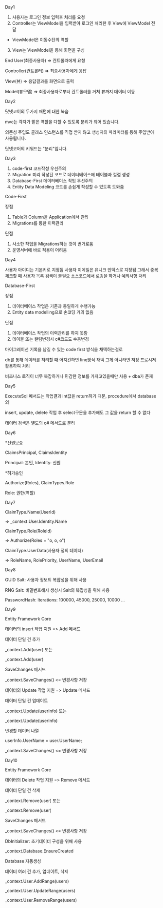 Day1

1. 사용자는 로그인 정보 입력후 처리를 요청
2. Controller는 ViewModel을 입력받아 로그인 처리한 후 View에 ViewModel 전달
* ViewModel은 이동수단의 역할
3. View는 ViewModel을 통해 화면을 구성

End User(최종사용자) => 컨트롤러에게 요청

Controller(컨트롤러) => 최종사용자에게 응답

View(뷰) => 응답결과를 화면으로 출력

Model(뷰모델) => 최종사용자로부터 컨트롤러를 거쳐 뷰까지 데이터 이동


Day2

닷넷코어의 두가지 패턴에 대한 복습

mvc는 각자가 맡은 역할을 다할 수 있도록 분리가 되어 있습니다.

의존성 주입도 클래스 인스턴스를 직접 받지 않고 생성자의 파라미터를 통해 주입받아 사용됩니다.

닷넷코어의 키워드는 "분리"입니다.

Day3
1. code-first 코드작성 우선주의
2. Migration 미리 작성된 코드로 데이터베이스에 테이블과 컬럼 생성
3. Database-First 데이터베이스 작업 우선주의
4. Entity Data Modeling 코드를 손쉽게 작성할 수 있도록 도와줌

Code-First 

장점
1. Table과 Column을 Application에서 관리
2. Migrations를 통한 이력관리

단점
1. 사소한 작업을 Migrations하는 것이 번거로움
2. 운영서버에 바로 적용이 어려움

Day4

사용자 아이디는 기본키로 지정됨
사용자 이메일은 유니크 인덱스로 지정됨
그래서 중복체크할 때 사용자 목록 검색이 불필요
소스코드에서 로깅을 하거나 예외사항 처리

Database-First

장점
1. 데이터베이스 작업은 기존과 동일하게 수행가능
2. Entity data modelling으로 손코딩 거의 없음
   
단점
1. 데이터베이스 작업의 이력관리를 하지 못함
2. 테이블 또는 컬럼변경시 c#코드도 수동변경

마이그레이션 기록을 남길 수 있는 code first 방식을 채택하는걸로

db를 통해 데이터를 처리할 때 어지간하면 linq방식 채택 그게 아니라면 저장 프로시저 활용하여 처리

비즈니스 로직이 너무 복잡하거나 민감한 정보를 가지고있을때만 사용 + dba가 존재

Day5

ExecuteSql 메서드는 작업결과 int값을 return하기 때문, procedure에서 database의

insert, update, delete 작업 후 select구문을 추가해도 그 값을 return 할 수 없다

데이터 검색은 별도의 c# 메서드로 분리

Day6

*신원보증

ClaimsPrincipal, ClaimsIdentity

Principal: 본인, Identity: 신원

*허가승인

Authorize(Roles), ClaimTypes.Role

Role: 권한(역할)

Day7

ClaimType.Name(UserId)

=> _context.User.Identity.Name

ClaimType.Role(RoleId)

=> Authorize(Roles = "o, o, o")

ClaimType.UserData(사용자 정의 데이터)

=> RoleName, RolePriority, UserName, UserEmail

Day8

GUID Salt: 사용자 정보의 복잡성을 위해 사용

RNG Salt: 비밀번호해시 생성시 Salt의 복잡성을 위해 사용

PasswordHash: Iterations: 100000, 45000, 25000, 10000 ...

Day9

Entity Framework Core

데이터의 insert 작업 지원 => Add 메서드

데이터 단일 건 추가

_context.Add(user) 또는

_context.Add<User>(user)

SaveChanges 메서드

_context.SaveChanges() <= 변경사항 저장

데이터의 Update 작업 지원 => Update 메서드

데이터 단일 건 업데이트

_context.Update(userInfo) 또는

_context.Update<User>(userInfo)

변경할 데이터 나열

userInfo.UserName = user.UserName;

_context.SaveChanges() <= 변경사항 저장

Day10

Entity Framework Core

데이터의 Delete 작업 지원 => Remove 메서드

데이터 단일 건 삭제

_context.Remove(user) 또는

_context.Remove<User>(user)

SaveChanges 메서드

_context.SaveChanges() <= 변경사항 저장

DbInitializer: 초기데이터 구성을 위해 사용

_context.Database.EnsureCreated

Database 자동생성

데이터 여러 건 추가, 업데이트, 삭제

_context.User.AddRange(users)

_context.User.UpdateRange(users)

_context.User.RemoveRange(users)